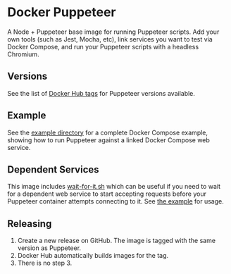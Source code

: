 # Docker Puppeteer

A Node + Puppeteer base image for running Puppeteer scripts. Add your own tools (such as Jest, Mocha, etc), link services you want to test via Docker Compose, and run your Puppeteer scripts with a headless Chromium.

## Versions

See the list of [Docker Hub tags](https://hub.docker.com/r/buildkite/puppeteer/tags/) for Puppeteer versions available.

## Example

See the [example directory](example) for a complete Docker Compose example, showing how to run Puppeteer against a linked Docker Compose web service.

## Dependent Services

This image includes [wait-for-it.sh](https://github.com/vishnubob/wait-for-it) which can be useful if you need to wait for a dependent web service to start accepting requests before your Puppeteer container attempts connecting to it. See [the example](example) for usage.

## Releasing

1. Create a new release on GitHub. The image is tagged with the same version as Puppeteer.
2. Docker Hub automatically builds images for the tag.
3. There is no step 3.
